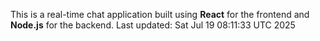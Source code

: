 This is a real-time chat application built using **React** for the frontend and **Node.js** for the backend.
Last updated: Sat Jul 19 08:11:33 UTC 2025
